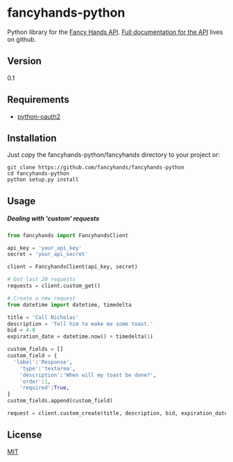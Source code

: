 fancyhands-python
=========

Python library for the [Fancy Hands API](https://www.fancyhands.com/developer). 
[Full documentation for the API](https://github.com/fancyhands/api/wiki) lives on github.

Version
----

0.1

Requirements
-----------
* [python-oauth2](https://github.com/simplegeo/python-oauth2)

Installation
--------------

Just copy the fancyhands-python/fancyhands directory to your project or:

```shell
git clone https://github.com/fancyhands/fancyhands-python
cd fancyhands-python
python setup.py install
```

Usage
----------
##### Dealing with 'custom' requests

```python
from fancyhands import FancyhandsClient

api_key = 'your_api_key'
secret = 'your_api_secret'

client = FancyhandsClient(api_key, secret)

# Get last 20 requests
requests = client.custom_get()

# Create a new request
from datetime import datetime, timedelta

title = 'Call Nicholas'
description = 'Tell him to make me some toast.'
bid = 4.0
expiration_date = datetime.now() + timedelta(1)

custom_fields = []
custom_field = {
  'label':'Response',
	'type':'textarea',
	'description':'When will my toast be done?',
	'order':1,
	'required':True,
}
custom_fields.append(custom_field)

request = client.custom_create(title, description, bid, expiration_date, custom_fields)
```

License
-------

[MIT](https://github.com/fancyhands/fancyhands-python/blob/master/LICENSE.txt)
